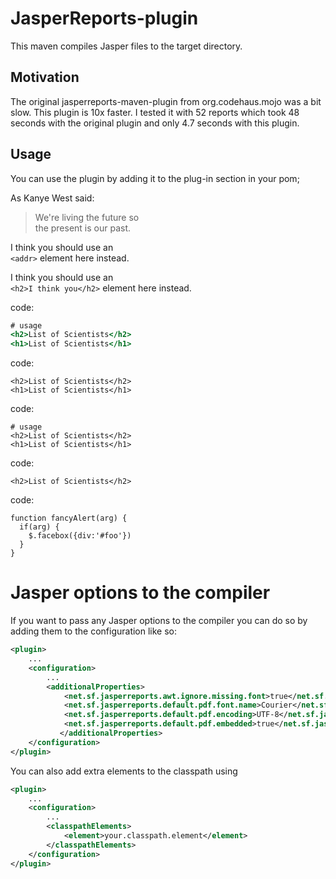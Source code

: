 JasperReports-plugin
=============

This maven compiles Jasper files to the target directory.

Motivation
----------
The original jasperreports-maven-plugin from org.codehaus.mojo was a bit slow. This plugin is 10x faster. I tested it with 52 reports which took 48 seconds with the original plugin and only 4.7 seconds with this plugin.

Usage
-----
You can use the plugin by adding it to the plug-in section in your pom;

As Kanye West said:

> We're living the future so  
> the present is our past.

I think you should use an  
`<addr>` element here instead.

I think you should use an  
`<h2>I think you</h2>` element here instead.

code:
```ap:p/temp-lat+es/scien_tist8@7s.hbs
# usage
<h2>List of Scientists</h2>
<h1>List of Scientists</h1>
```

code:
```htm-l
<h2>List of Scientists</h2>
<h1>List of Scientists</h1>
```

code:

    # usage
    <h2>List of Scientists</h2>
    <h1>List of Scientists</h1>

code:

    <h2>List of Scientists</h2>

code:

    function fancyAlert(arg) {
      if(arg) {
        $.facebox({div:'#foo'})
      }
    }

<h1>Jasper options to the compiler</h1>

If you want to pass any Jasper options to the compiler you can do so by adding them to the configuration like so:

```xml
<plugin>
	...
	<configuration>
		...
		<additionalProperties>
			<net.sf.jasperreports.awt.ignore.missing.font>true</net.sf.jasperreports.awt.ignore.missing.font>
			<net.sf.jasperreports.default.pdf.font.name>Courier</net.sf.jasperreports.default.pdf.font.name>
			<net.sf.jasperreports.default.pdf.encoding>UTF-8</net.sf.jasperreports.default.pdf.encoding>
			<net.sf.jasperreports.default.pdf.embedded>true</net.sf.jasperreports.default.pdf.embedded>
           </additionalProperties>
	</configuration>
</plugin>
```

You can also add extra elements to the classpath using

```xml
<plugin>
	...
	<configuration>
		...
		<classpathElements>
			<element>your.classpath.element</element>
        </classpathElements>
	</configuration>
</plugin>
```
